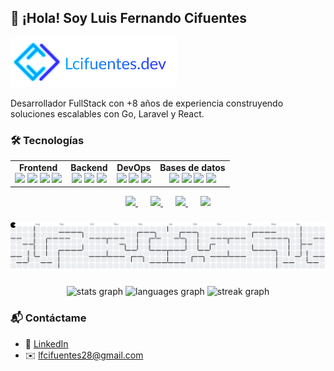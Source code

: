 <!--<div align="center">
  <img height="200" src="https://avatars.githubusercontent.com/u/23512192?v=4"  />
</div>-->

###

<h2 align="left">👋 ¡Hola! Soy Luis Fernando Cifuentes</h2>
<img src="./lcifuentes-dev-2.svg" height="80" />
<p align="left">Desarrollador FullStack con +8 años de experiencia construyendo soluciones escalables con Go, Laravel y React.</p>

###

<h3>🛠️ Tecnologías</h3>

<table>
  <tr>
    <td align="center">
      <strong>Frontend</strong><br>
      <img src="https://cdn.jsdelivr.net/gh/devicons/devicon/icons/react/react-original.svg" height="40" />
      <img src="https://cdn.jsdelivr.net/gh/devicons/devicon/icons/vuejs/vuejs-original.svg" height="40" />
      <img src="https://cdn.jsdelivr.net/gh/devicons/devicon/icons/javascript/javascript-original.svg" height="40" />
      <img src="https://cdn.jsdelivr.net/gh/devicons/devicon/icons/typescript/typescript-original.svg" height="40" />
    </td>
    <td align="center">
      <strong>Backend</strong><br>
      <img src="https://cdn.jsdelivr.net/gh/devicons/devicon/icons/go/go-original.svg" height="40" />
      <img src="https://cdn.jsdelivr.net/gh/devicons/devicon/icons/php/php-original.svg" height="40" />
      <img src="https://cdn.jsdelivr.net/gh/devicons/devicon/icons/laravel/laravel-original.svg" height="40" />
    </td>
    <td align="center">
      <strong>DevOps</strong><br>
      <img src="https://cdn.jsdelivr.net/gh/devicons/devicon/icons/docker/docker-original.svg" height="40" />
      <img src="https://cdn.jsdelivr.net/gh/devicons/devicon/icons/nginx/nginx-original.svg" height="40" />
      <img src="https://cdn.jsdelivr.net/gh/devicons/devicon/icons/git/git-original.svg" height="40" />
    </td>
    <td align="center">
      <strong>Bases de datos</strong><br>
      <img src="https://cdn.jsdelivr.net/gh/devicons/devicon/icons/mysql/mysql-original.svg" height="40" />
      <img src="https://cdn.jsdelivr.net/gh/devicons/devicon/icons/postgresql/postgresql-original.svg" height="40" />
      <img src="https://cdn.jsdelivr.net/gh/devicons/devicon/icons/redis/redis-original.svg" height="40" />
      <img src="https://cdn.jsdelivr.net/gh/devicons/devicon/icons/mongodb/mongodb-original.svg" height="40" />
    </td>
  </tr>
</table>

<div align="center" style="margin-top: 10px;">
  <a href="https://linkedin.com/in/luis-fernando-cifuentes-3a6a90119" target="_blank" style="margin: 0 10px;">
    <img src="https://raw.githubusercontent.com/maurodesouza/profile-readme-generator/master/src/assets/icons/social/linkedin/default.svg" width="40" />
  </a>
  <a href="https://x.com/lfcifuentes28" target="_blank" style="margin: 0 10px;">
    <img src="https://raw.githubusercontent.com/maurodesouza/profile-readme-generator/master/src/assets/icons/social/twitter/default.svg" width="40" />
  </a>
  <a href="https://gitlab.com/lcifuentes.dev" target="_blank" style="margin: 0 10px;">
    <img src="https://raw.githubusercontent.com/maurodesouza/profile-readme-generator/master/src/assets/icons/social/gitlab/default.svg" width="40" />
  </a>
  <a href="mailto:lfcifuentes28@gmail.com" target="_blank" style="margin: 0 10px;">
    <img src="https://raw.githubusercontent.com/maurodesouza/profile-readme-generator/master/src/assets/icons/social/gmail/default.svg" width="40" />
  </a>
</div>

###

<picture>
  <source media="(prefers-color-scheme: dark)" srcset="https://raw.githubusercontent.com/lfcifuentes/lfcifuentes/output/pacman-contribution-graph-dark.svg">
  <source media="(prefers-color-scheme: light)" srcset="https://raw.githubusercontent.com/lfcifuentes/lfcifuentes/output/pacman-contribution-graph.svg">
  <img alt="pacman contribution graph" src="https://raw.githubusercontent.com/lfcifuentes/lfcifuentes/output/pacman-contribution-graph.svg">
</picture>

###

<div align="center">
  <img src="https://github-readme-stats.vercel.app/api?username=lfcifuentes&hide_title=false&hide_rank=false&show_icons=true&include_all_commits=true&count_private=true&disable_animations=false&theme=dracula&locale=en&hide_border=false&order=1" height="150" alt="stats graph"  />
  <img src="https://github-readme-stats.vercel.app/api/top-langs?username=lfcifuentes&locale=en&hide_title=false&layout=compact&card_width=320&langs_count=5&theme=dracula&hide_border=false&order=2" height="150" alt="languages graph"  />
  <img src="https://streak-stats.demolab.com?user=lfcifuentes&locale=en&mode=daily&theme=dracula&hide_border=false&border_radius=5&order=3" height="150" alt="streak graph"  />
</div>

### 📬 Contáctame

- 💼 [LinkedIn](https://linkedin.com/in/luis-fernando-cifuentes-3a6a90119)
- ✉️ lfcifuentes28@gmail.com
